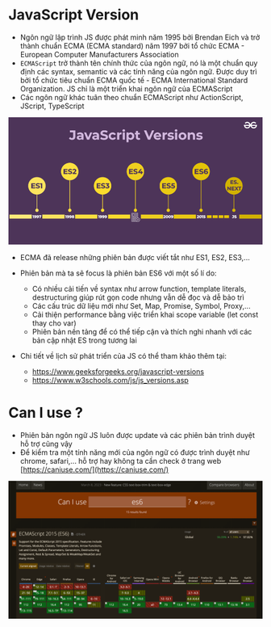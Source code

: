 # JavaScript Version

- Ngôn ngữ lập trình JS được phát minh năm 1995 bởi Brendan Eich và trở thành chuẩn ECMA (ECMA standard) năm 1997 bởi tổ chức ECMA - European Computer Manufacturers Association
- `ECMAScript` trở thành tên chính thức của ngôn ngữ, nó là một chuẩn quy định các syntax, semantic và các tính năng của ngôn ngữ. Được duy trì bởi tổ chức tiêu chuẩn ECMA quốc tế - ECMA International Standard Organization. JS chỉ là một triển khai ngôn ngữ của ECMAScript
- Các ngôn ngữ khác tuân theo chuẩn ECMAScript như ActionScript, JScript, TypeScript

![](../images/js-version.png)

- ECMA đã release những phiên bản được viết tắt như ES1, ES2, ES3,...

- Phiên bản mà ta sẽ focus là phiên bản ES6 với một số lí do:

  - Có nhiều cải tiến về syntax như arrow function, template literals, destructuring giúp rút gọn code nhưng vẫn dễ đọc và dễ bảo trì
  - Các cấu trúc dữ liệu mới như Set, Map, Promise, Symbol, Proxy,...
  - Cải thiện performance bằng việc triển khai scope variable (let const thay cho var)
  - Phiên bản nền tảng để có thể tiếp cận và thích nghi nhanh với các bản cập nhật ES trong tương lai

- Chi tiết về lịch sử phát triển của JS có thể tham khảo thêm tại:
  - https://www.geeksforgeeks.org/javascript-versions
  - https://www.w3schools.com/js/js_versions.asp

# Can I use ?

- Phiên bản ngôn ngữ JS luôn được update và các phiên bản trình duyệt hỗ trợ cũng vậy
- Để kiểm tra một tính năng mới của ngôn ngữ có được trình duyệt như chrome, safari,... hỗ trợ hay không ta cần check ở trang web [https://caniuse.com/](https://caniuse.com/)

![](../images/can-i-use-es6.png)
